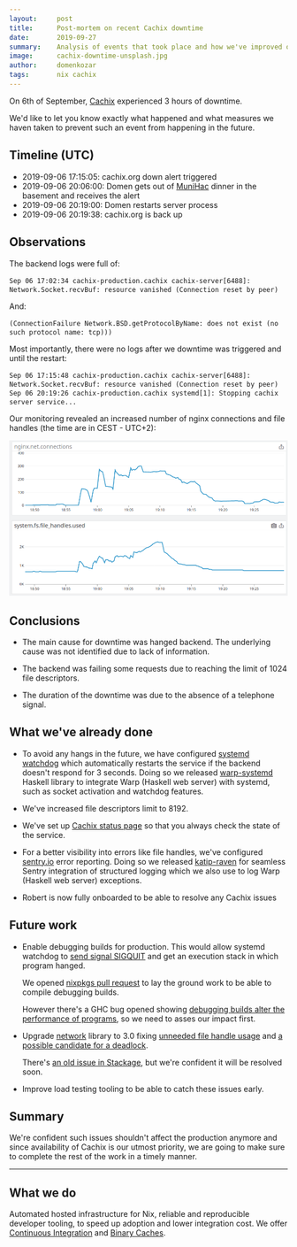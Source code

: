```yaml
---
layout:     post
title:      Post-mortem on recent Cachix downtime
date:       2019-09-27
summary:    Analysis of events that took place and how we've improved our infrastructure
image:      cachix-downtime-unsplash.jpg
author:     domenkozar
tags:       nix cachix
---
```


On 6th of September, [Cachix](https://cachix.org) experienced 3 hours of downtime.

We'd like to let you know exactly what happened and what measures we haven taken to prevent such an event from happening in the future.

## Timeline (UTC)

- 2019-09-06 17:15:05: cachix.org down alert triggered
- 2019-09-06 20:06:00: Domen gets out of [MuniHac](https://munihac.de/2019.html) dinner in the basement and receives the alert
- 2019-09-06 20:19:00: Domen restarts server process
- 2019-09-06 20:19:38: cachix.org is back up

## Observations

The backend logs were full of:

```log
Sep 06 17:02:34 cachix-production.cachix cachix-server[6488]: Network.Socket.recvBuf: resource vanished (Connection reset by peer)
```

And:

```log
(ConnectionFailure Network.BSD.getProtocolByName: does not exist (no such protocol name: tcp)))
```

Most importantly, there were no logs after we downtime was triggered and until the restart:

```log
Sep 06 17:15:48 cachix-production.cachix cachix-server[6488]: Network.Socket.recvBuf: resource vanished (Connection reset by peer)
Sep 06 20:19:26 cachix-production.cachix systemd[1]: Stopping cachix server service...
```

Our monitoring revealed an increased number of nginx connections and file handles (the time are in CEST - UTC+2):

![File handles and nginx connections](/images/cachix-downtime-monitoring.png)

## Conclusions

- The main cause for downtime was hanged backend. The underlying cause was not identified
  due to lack of information.

- The backend was failing some requests due to reaching the limit of 1024 file descriptors.

- The duration of the downtime was due to the absence of a telephone signal.

## What we've already done

- To avoid any hangs in the future, we have configured [systemd watchdog](http://0pointer.de/blog/projects/watchdog.html)
  which automatically restarts the service if the backend doesn't respond for 3 seconds.
  Doing so we released [warp-systemd](https://github.com/hercules-ci/warp-systemd) Haskell library to integrate Warp (Haskell web server)
  with systemd, such as socket activation and watchdog features.

- We've increased file descriptors limit to 8192.

- We've set up [Cachix status page](https://status.cachix.org/) so that you always check the state of the service.

- For a better visibility into errors like file handles, we've configured [sentry.io](https://sentry.io)
  error reporting.
  Doing so we released [katip-raven](https://github.com/hercules-ci/katip-raven) for seamless Sentry integration
  of structured logging which we also use to log Warp (Haskell web server) exceptions.

- Robert is now fully onboarded to be able to resolve any Cachix issues

## Future work

- Enable debugging builds for production. This would allow systemd watchdog to [send signal SIGQUIT](https://mpickering.github.io/ghc-docs/build-html/users_guide/debug-info.html#requesting-a-stack-trace-with-sigquit) and get an execution stack in which program hanged.

  We opened [nixpkgs pull request](https://github.com/NixOS/nixpkgs/pull/69552) to lay the ground work
  to be able to compile debugging builds.

  However there's a GHC bug opened showing [debugging builds alter the performance of programs](https://gitlab.haskell.org/ghc/ghc/issues/15960), so we need to asses our impact first.

- Upgrade [network](https://github.com/haskell/network) library to 3.0 fixing [unneeded file handle usage](https://github.com/snoyberg/http-client/issues/374#issuecomment-535919090) and [a possible candidate for a deadlock](https://github.com/haskell/network-bsd/commit/2167eca412fa488f7b2622fcd61af1238153dae7).

  There's [an old issue in Stackage](https://github.com/commercialhaskell/stackage/issues/4528), but we're confident it will be resolved soon.

- Improve load testing tooling to be able to catch these issues early.

## Summary

We're confident such issues shouldn't affect the production anymore and since availability of
Cachix is our utmost priority, we are going to make sure to complete the rest of the work in a timely manner.

---

## What we do

Automated hosted infrastructure for Nix, reliable and reproducible developer tooling,
to speed up adoption and lower integration cost. We offer
[Continuous Integration](https://hercules-ci.com) and [Binary Caches](https://cachix.org).
